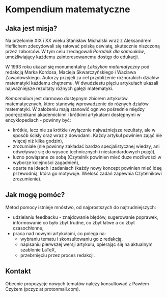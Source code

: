 # Kompendium matematyczne
## Jaka jest misja?
Na przełomie XIX i XX wieku Stanisław Michalski wraz z Aleksandrem Heflichem zdecydowali się ratować polską oświatę, skutecznie niszczoną przez zaborców. W tym celu zredagowali _Poradnik dla samouków_, umożliwiający każdemu zainteresowanemu dostęp do edukacji.

W 1993 roku ukazał się monumentalny _Leksykon matematyczny_ pod redakcją Marka Kordosa, Macieja Skwarczyńskiego i Wacława Zawadowskiego. Autorzy przyjęli za cel przybliżenie różnorakich działów matematyki każdemu chętnemu. W dwudziestu pięciu artykułach ukazali najważniejsze rezultaty różnych gałęzi matematyki.

_Kompendium_ jest darmowo dostępnym zbiorem artykułów matematycznych, które stanowią wprowadzenie do różnych działów matematyki. W założeniu mają stanowić ogniwo pośrednie między podręcznikami akademickimi i krótkimi artykułami dostępnymi w encyklopediach - powinny być:
  - krótkie, lecz nie za krótkie (wyłącznie najważniejsze rezultaty, ale w sposób ścisły oraz wraz z dowodami. Każdy artykuł powinien zająć nie więcej niż kilka godzin),
  - zrozumiałe (nie powinny zakładać bardzo specjalistycznej wiedzy, ani odwoływać się do wysoce technicznych i niestandardowych pojęć),
  - luźno powiązane ze sobą (Czytelnik powinien mieć duże możliwości w wyborze kolejności zagadnień),
  - oparte na ideach i zadaniach (każdy nowy koncept powinien mieć ideę przewodnią, która go motywuje. Wielość zadań zapewnia Czytelnikowi zrozumienie).

## Jak mogę pomóc?
Metod pomocy istnieje mnóstwo, od najprostszych do najtrudniejszych:
 - udzielaniu feedbacku - znajdowanie błędów, sugerowanie poprawek, informowanie co było zbyt trudne, co zbyt łatwe a co zbyt czasochłonne,
 - praca nad nowymi artykułami, co polega na:
     - wybraniu tematu i skonsultowaniu go z redakcją,
     - napisaniu pierwszej wersji artykułu, opierając się na aktualnym szablonie LaTeX,
     - przebrnięciu przez proces redakcji.

## Kontakt
Obecnie propozycje nowych tematów należy konsultować z Pawłem Czyżem (pczyz at protonmail.com).
